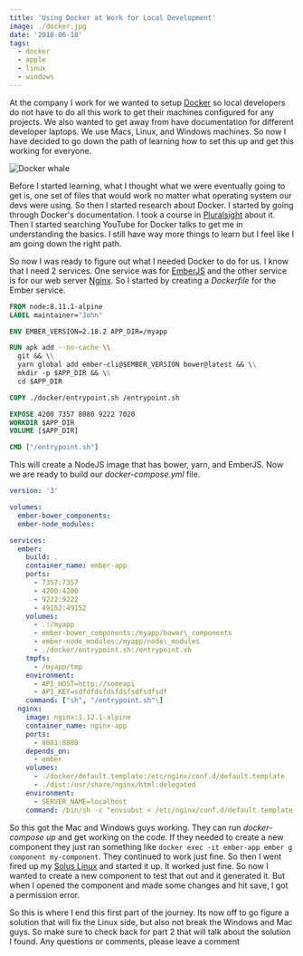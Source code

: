 ```yaml
---
title: 'Using Docker at Work for Local Development'
image: ./docker.jpg
date: '2018-06-18'
tags:
  - docker
  - apple
  - linux
  - windows
---
```


At the company I work for we wanted to setup [Docker](https://www.docker.com/) so local developers do not have to do all this work to get their machines configured for any projects. We also wanted to get away from have documentation for different developer laptops. We use Macs, Linux, and Windows machines. So now I have decided to go down the path of learning how to set this up and get this working for everyone.

![Docker whale](/images/blog/docker.jpg)

Before I started learning, what I thought what we were eventually going to get is, one set of files that would work no matter what operating system our devs were using. So then I started research about Docker. I started by going through Docker's documentation. I took a course in [Pluralsight](https://www.pluralsight.com/) about it. Then I started searching YouTube for Docker talks to get me in understanding the basics. I still have way more things to learn but I feel like I am going down the right path.

So now I was ready to figure out what I needed Docker to do for us. I know that I need 2 services. One service was for [EmberJS](https://www.emberjs.com/) and the other service is for our web server [Nginx](https://www.nginx.com/). So I started by creating a _Dockerfile_ for the Ember service.

```dockerfile
FROM node:8.11.1-alpine
LABEL maintainer="John"

ENV EMBER_VERSION=2.18.2 APP_DIR=/myapp

RUN apk add --no-cache \\
  git && \\
  yarn global add ember-cli@$EMBER_VERSION bower@latest && \\
  mkdir -p $APP_DIR && \\
  cd $APP_DIR

COPY ./docker/entrypoint.sh /entrypoint.sh

EXPOSE 4200 7357 8080 9222 7020
WORKDIR $APP_DIR
VOLUME [$APP_DIR]

CMD ["/entrypoint.sh"]
```

This will create a NodeJS image that has bower, yarn, and EmberJS. Now we are ready to build our _docker-compose.yml_ file.

```yaml
version: '3'

volumes:
  ember-bower_components:
  ember-node_modules:

services:
  ember:
    build: .
    container_name: ember-app
    ports:
      - 7357:7357
      - 4200:4200
      - 9222:9222
      - 49152:49152
    volumes:
      - .:/myapp
      - ember-bower_components:/myapp/bower\_components
      - ember-node_modules:/myapp/node\_modules
      - ./docker/entrypoint.sh:/entrypoint.sh
    tmpfs:
      - /myapp/tmp
    environment:
      - API_HOST=http://someapi
      - API_KEY=sdfdfdsfdsfdsfsdfsdfsdf
    command: ["sh", "/entrypoint.sh"\]
  nginx:
    image: nginx:1.12.1-alpine
    container_name: nginx-app
    ports:
      - 8081:8080
    depends_on:
      - ember
    volumes:
      - ./docker/default.template:/etc/nginx/conf.d/default.template
      - ./dist:/usr/share/nginx/html:delegated
    environment:
      - SERVER_NAME=localhost
    command: /bin/sh -c "envsubst < /etc/nginx/conf.d/default.template > /etc/nginx/conf.d/default.conf && nginx -g 'daemon off;'"
```

So this got the Mac and Windows guys working. They can run _docker-compose up_ and get working on the code. If they needed to create a new component they just ran something like `docker exec -it ember-app ember g component my-component`. They continued to work just fine. So then I went fired up my [Solus Linux](https://solus-project.com/) and started it up. It worked just fine. So now I wanted to create a new component to test that out and it generated it. But when I opened the component and made some changes and hit save, I got a permission error.

So this is where I end this first part of the journey. Its now off to go figure a solution that will fix the Linux side, but also not break the Windows and Mac guys. So make sure to check back for part 2 that will talk about the solution I found. Any questions or comments, please leave a comment
